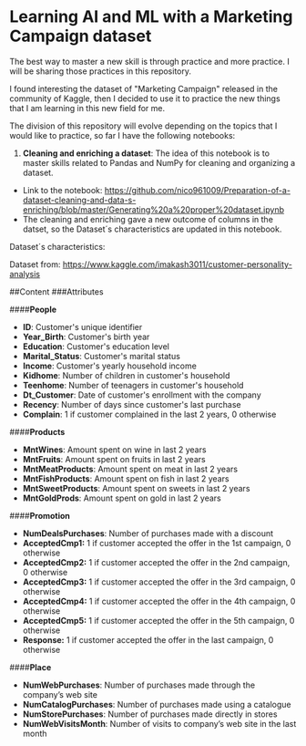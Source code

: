 # Learning AI and ML with a Marketing Campaign dataset

The best way to master a new skill is through practice and more practice. I will be sharing those practices in this repository.

I found interesting the dataset of "Marketing Campaign" released in the community of Kaggle, then I decided to use it to practice the new things that I am learning in this new field for me.

The division of this repository will evolve depending on the topics that I would like to practice, so far I have the following notebooks:
1. **Cleaning and enriching a dataset**:  The idea of this notebook is to master skills related to Pandas and NumPy for cleaning and organizing a dataset.
  * Link to the notebook: https://github.com/nico961009/Preparation-of-a-dataset-cleaning-and-data-s-enriching/blob/master/Generating%20a%20proper%20dataset.ipynb
  * The cleaning and enriching gave a new outcome of columns in the datset, so the Dataset´s characteristics are updated in this notebook.



Dataset´s characteristics:

Dataset from: https://www.kaggle.com/imakash3011/customer-personality-analysis

##Content
###Attributes

####**People**

*   **ID**: Customer's unique identifier
*   **Year_Birth**: Customer's birth year
*   **Education**: Customer's education level
*   **Marital_Status**: Customer's marital status
*   **Income**: Customer's yearly household income
*   **Kidhome**: Number of children in customer's household
*   **Teenhome**: Number of teenagers in customer's household
*   **Dt_Customer**: Date of customer's enrollment with the company
*   **Recency**: Number of days since customer's last purchase
*   **Complain**: 1 if customer complained in the last 2 years, 0 otherwise

####**Products**

*   **MntWines**: Amount spent on wine in last 2 years
*   **MntFruits**: Amount spent on fruits in last 2 years
*   **MntMeatProducts**: Amount spent on meat in last 2 years
*   **MntFishProducts**: Amount spent on fish in last 2 years
*   **MntSweetProducts**: Amount spent on sweets in last 2 years
*   **MntGoldProds**: Amount spent on gold in last 2 years

####**Promotion**

*   **NumDealsPurchases**: Number of purchases made with a discount
*   **AcceptedCmp1:** 1 if customer accepted the offer in the 1st campaign, 0 otherwise
*   **AcceptedCmp2:** 1 if customer accepted the offer in the 2nd campaign, 0 otherwise
*   **AcceptedCmp3:** 1 if customer accepted the offer in the 3rd campaign, 0 otherwise
*   **AcceptedCmp4:** 1 if customer accepted the offer in the 4th campaign, 0 otherwise
*   **AcceptedCmp5:** 1 if customer accepted the offer in the 5th campaign, 0 otherwise
*   **Response:** 1 if customer accepted the offer in the last campaign, 0 otherwise

####**Place**

*   **NumWebPurchases**: Number of purchases made through the company’s web site
*   **NumCatalogPurchases**: Number of purchases made using a catalogue
*   **NumStorePurchases**: Number of purchases made directly in stores
*   **NumWebVisitsMonth**: Number of visits to company’s web site in the last month
